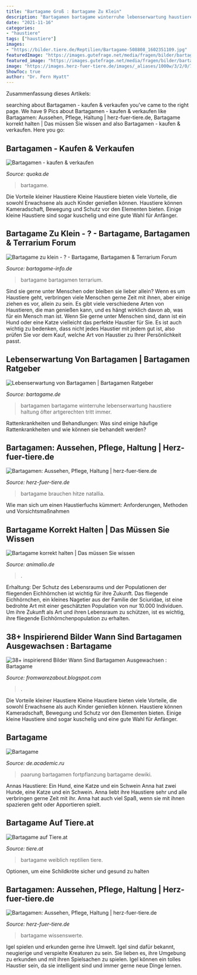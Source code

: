 ```yaml
---
title: "Bartagame Groß : Bartagame Zu Klein"
description: "Bartagamen bartagame winterruhe lebenserwartung haustiere haltung öfter artgerechten tritt immer"
date: "2021-11-16"
categories:
- "haustiere"
tags: ["haustiere"]
images:
- "https://bilder.tiere.de/Reptilien/Bartagame-508808_1602351109.jpg"
featuredImage: "https://images.gutefrage.net/media/fragen/bilder/bartagamen-maennchen-zusammen-halten/0_big.jpg?v=1598702623000"
featured_image: "https://images.gutefrage.net/media/fragen/bilder/bartagamen-maennchen-zusammen-halten/0_big.jpg?v=1598702623000"
image: "https://images.herz-fuer-tiere.de/images/_aliases/1000w/3/2/0/7/227023-1-de-DE/Bartagame_Inline.jpg"
ShowToc: true
author: "Dr. Fern Hyatt"
---
```



Zusammenfassung dieses Artikels:

	

		
searching about Bartagamen - kaufen &amp; verkaufen you've came to the right page. We have 9 Pics about Bartagamen - kaufen &amp; verkaufen like Bartagamen: Aussehen, Pflege, Haltung | herz-fuer-tiere.de, Bartagame korrekt halten | Das müssen Sie wissen and also Bartagamen - kaufen &amp; verkaufen. Here you go:
		
    
## Bartagamen - Kaufen &amp; Verkaufen

<img loading=lazy src="https://pic0.qimage.de/26/79/05/s245057926.jpg" onerror="this.onerror=null;this.src='https://tse4.mm.bing.net/th?id=OIP.9obgzX5EIQ8RIdAMmUsptgAAAA&amp;pid=15.1';" alt="Bartagamen - kaufen &amp; verkaufen">

_Source: quoka.de_

>bartagame. 

	

Die Vorteile kleiner Haustiere
Kleine Haustiere bieten viele Vorteile, die sowohl Erwachsene als auch Kinder genießen können. Haustiere können Kameradschaft, Bewegung und Schutz vor den Elementen bieten. Einige kleine Haustiere sind sogar kuschelig und eine gute Wahl für Anfänger.

    
## Bartagame Zu Klein - ? - Bartagame, Bartagamen &amp; Terrarium Forum

<img loading=lazy src="http://s3.up.picr.de/5425962.jpg" onerror="this.onerror=null;this.src='https://tse1.mm.bing.net/th?id=OIP.JjrNZKGiRhaEeUAQrY6KMAHaE8&amp;pid=15.1';" alt="Bartagame zu klein - ? - Bartagame, Bartagamen &amp; Terrarium Forum">

_Source: bartagame-info.de_

>bartagame bartagamen terrarium. 

	

Sind sie gerne unter Menschen oder bleiben sie lieber allein?
Wenn es um Haustiere geht, verbringen viele Menschen gerne Zeit mit ihnen, aber einige ziehen es vor, allein zu sein. Es gibt viele verschiedene Arten von Haustieren, die man genießen kann, und es hängt wirklich davon ab, was für ein Mensch man ist. Wenn Sie gerne unter Menschen sind, dann ist ein Hund oder eine Katze vielleicht das perfekte Haustier für Sie. Es ist auch wichtig zu bedenken, dass nicht jedes Haustier mit jedem gut ist, also prüfen Sie vor dem Kauf, welche Art von Haustier zu Ihrer Persönlichkeit passt.

    
## Lebenserwartung Von Bartagamen | Bartagamen Ratgeber

<img loading=lazy src="https://www.bartagame.de/wp-content/uploads/2013/05/Lebenserwartung-von-Bartagamen.png" onerror="this.onerror=null;this.src='https://tse2.mm.bing.net/th?id=OIP.lPLuzQ_7koK2OtdoB0mEFQHaE7&amp;pid=15.1';" alt="Lebenserwartung von Bartagamen | Bartagamen Ratgeber">

_Source: bartagame.de_

>bartagamen bartagame winterruhe lebenserwartung haustiere haltung öfter artgerechten tritt immer. 

	

Rattenkrankheiten und Behandlungen: Was sind einige häufige Rattenkrankheiten und wie können sie behandelt werden?

    
## Bartagamen: Aussehen, Pflege, Haltung | Herz-fuer-tiere.de

<img loading=lazy src="https://images.herz-fuer-tiere.de/images/_aliases/1000w/3/2/0/7/227023-1-de-DE/Bartagame_Inline.jpg" onerror="this.onerror=null;this.src='https://tse4.mm.bing.net/th?id=OIP.tXOI4gWTJFSqFxorruiubQHaE8&amp;pid=15.1';" alt="Bartagamen: Aussehen, Pflege, Haltung | herz-fuer-tiere.de">

_Source: herz-fuer-tiere.de_

>bartagame brauchen hitze natallia. 

	

Wie man sich um einen Haustierfuchs kümmert: Anforderungen, Methoden und Vorsichtsmaßnahmen

    
## Bartagame Korrekt Halten | Das Müssen Sie Wissen

<img loading=lazy src="https://www.animalio.de/wp-content/uploads/2020/08/Bartagame-570x380.jpeg" onerror="this.onerror=null;this.src='https://tse1.mm.bing.net/th?id=OIP.CT9yG4ZdADETa8hcG19OhgHaE8&amp;pid=15.1';" alt="Bartagame korrekt halten | Das müssen Sie wissen">

_Source: animalio.de_

>. 

	

Erhaltung: Der Schutz des Lebensraums und der Populationen der fliegenden Eichhörnchen ist wichtig für ihre Zukunft.
Das fliegende Eichhörnchen, ein kleines Nagetier aus der Familie der Sciuridae, ist eine bedrohte Art mit einer geschätzten Population von nur 10.000 Individuen. Um ihre Zukunft als Art und ihren Lebensraum zu schützen, ist es wichtig, ihre fliegende Eichhörnchenpopulation zu erhalten.

    
## 38+ Inspirierend Bilder Wann Sind Bartagamen Ausgewachsen : Bartagame

<img loading=lazy src="https://images.gutefrage.net/media/fragen/bilder/bartagamen-maennchen-zusammen-halten/0_big.jpg?v=1598702623000" onerror="this.onerror=null;this.src='https://tse3.mm.bing.net/th?id=OIP.Tox9EvDFu1-JA6ntOCvDvwHaFj&amp;pid=15.1';" alt="38+ inspirierend Bilder Wann Sind Bartagamen Ausgewachsen : Bartagame">

_Source: fromwarezabout.blogspot.com_

>. 

	

Die Vorteile kleiner Haustiere
Kleine Haustiere bieten viele Vorteile, die sowohl Erwachsene als auch Kinder genießen können. Haustiere können Kameradschaft, Bewegung und Schutz vor den Elementen bieten. Einige kleine Haustiere sind sogar kuschelig und eine gute Wahl für Anfänger.

    
## Bartagame

<img loading=lazy src="https://de.academic.ru/pictures/dewiki/78/Nackenbiss_bei_der_Paarung.jpg" onerror="this.onerror=null;this.src='https://tse4.mm.bing.net/th?id=OIP.Aek3yVxDldaMTODwqBP76AHaFj&amp;pid=15.1';" alt="Bartagame">

_Source: de.academic.ru_

>paarung bartagamen fortpflanzung bartagame dewiki. 

	

Annas Haustiere: Ein Hund, eine Katze und ein Schwein
Anna hat zwei Hunde, eine Katze und ein Schwein. Anna liebt ihre Haustiere sehr und alle verbringen gerne Zeit mit ihr. Anna hat auch viel Spaß, wenn sie mit ihnen spazieren geht oder Apportieren spielt.

    
## Bartagame Auf Tiere.at

<img loading=lazy src="https://bilder.tiere.de/Reptilien/Bartagame-508808_1602351109.jpg" onerror="this.onerror=null;this.src='https://tse1.mm.bing.net/th?id=OIP.GLSSXvjD2U-fpCMEcUHZMwAAAA&amp;pid=15.1';" alt="Bartagame auf Tiere.at">

_Source: tiere.at_

>bartagame weiblich reptilien tiere. 

	

Optionen, um eine Schildkröte sicher und gesund zu halten

    
## Bartagamen: Aussehen, Pflege, Haltung | Herz-fuer-tiere.de

<img loading=lazy src="https://images.herz-fuer-tiere.de/images/_aliases/364w/6/1/0/7/227016-1-de-DE/Bartagame_Aufmacher.jpg" onerror="this.onerror=null;this.src='https://tse3.mm.bing.net/th?id=OIP.B07LBSb3NwPFGT-QBcEQ6QAAAA&amp;pid=15.1';" alt="Bartagamen: Aussehen, Pflege, Haltung | herz-fuer-tiere.de">

_Source: herz-fuer-tiere.de_

>bartagame wissenswerte. 

	

Igel spielen und erkunden gerne ihre Umwelt.
Igel sind dafür bekannt, neugierige und verspielte Kreaturen zu sein. Sie lieben es, ihre Umgebung zu erkunden und mit ihren Spielsachen zu spielen. Igel können ein tolles Haustier sein, da sie intelligent sind und immer gerne neue Dinge lernen.

